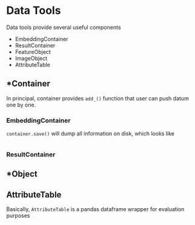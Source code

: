 # Data Tools

Data tools provide several useful components
- EmbeddingContainer
- ResultContainer
- FeatureObject
- ImageObject
- AttributeTable

## *Container

In principal, container provides `add_()` function that user can push datum one by one.

### EmbeddingContainer
`container.save()` will dump all information on disk, which looks like
```
```


### ResultContainer


## *Object


## AttributeTable

Basically, `AttributeTable` is a pandas dataframe wrapper for evaluation purposes